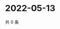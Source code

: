# 2022-05-13

共 0 条

<!-- BEGIN WEIBO -->
<!-- 最后更新时间 Fri May 13 2022 12:39:39 GMT+0800 (China Standard Time) -->

<!-- END WEIBO -->
